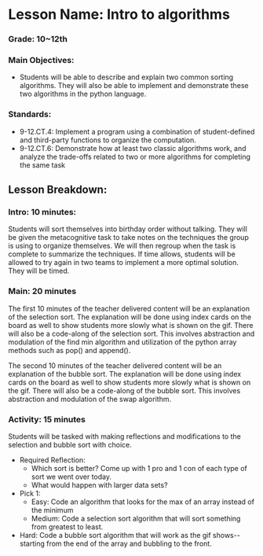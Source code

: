 # Lesson Name: Intro to algorithms
### Grade: 10~12th
### Main Objectives:
* Students will be able to describe and explain two common sorting algorithms. They will also be able to implement and demonstrate these two algorithms in the python language.
### Standards:
* 9-12.CT.4: Implement a program using a combination of student-defined and third-party functions to organize the computation.
* 9-12.CT.6: Demonstrate how at least two classic algorithms work, and analyze the trade-offs related to two or more algorithms for completing the same task

## Lesson Breakdown:
### Intro: 10 minutes:
Students will sort themselves into birthday order without talking. They will be given the metacognitive task to take notes on the techniques the group is using to organize themselves. We will then regroup when the task is complete to summarize the techniques. If time allows, students will be allowed to try again in two teams to implement a more optimal solution. They will be timed.

### Main: 20 minutes
The first 10 minutes of the teacher delivered content will be an explanation of the selection sort. The explanation will be done using index cards on the board as well to show students more slowly what is shown on the gif.  There will also be a code-along of the selection sort. This involves abstraction and modulation of the find min algorithm and utilization of the python array methods such as pop() and append().

The second 10 minutes of the teacher delivered content will be an explanation of the bubble sort. The explanation will be done using index cards on the board as well to show students more slowly what is shown on the gif. There will also be a code-along of the bubble sort. This involves abstraction and modulation of the swap algorithm.

### Activity: 15 minutes
Students will be tasked with making reflections and modifications to the selection and bubble sort with choice.
* Required Reflection:
  * Which sort is better? Come up with 1 pro and 1 con of each type of sort we went over today.
  * What would happen with larger data sets?
* Pick 1:
  * Easy: Code an algorithm that looks for the max of an array instead of the minimum
  * Medium: Code a selection sort algorithm that will sort something from greatest to least.
* Hard: Code a bubble sort algorithm that will work as the gif shows--starting from the end of the array and bubbling to the front.
